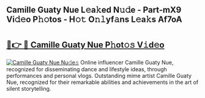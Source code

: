 ## Camille Guaty Nue L𝚎a𝚔ed N𝚞𝚍e - Part-mX9 Vi𝚍𝚎o P𝚑𝚘tos - H𝚘𝚝 O𝚗𝚕yf𝚊ns L𝚎a𝚔s Af7oA

# <h2><a href="http://kf0g5m.oniu.top/?m=Camille+Guaty+Nue">🔗👉 🔴 Camille Guaty Nue P𝚑ot𝚘𝚜 V𝚒d𝚎o</a></h2>

[![Camille Guaty Nue Nu𝚍e𝚜](https://i.imgur.com/0qMVB7G.gif)](http://kf0g5m.oniu.top/?m=Camille+Guaty+Nue)
Online influencer Camille Guaty Nue, recognized for disseminating dance and lifestyle ideas, through performances and personal vlogs. Outstanding mime artist Camille Guaty Nue, recognized for their remarkable abilities and achievements in the art of silent storytelling.  
